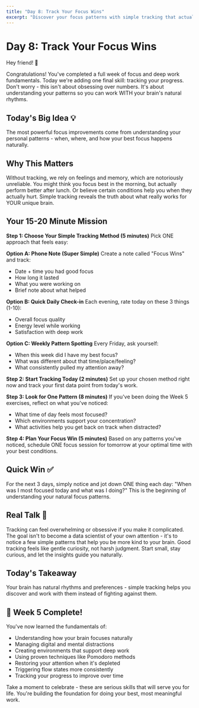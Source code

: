 ```yaml
---
title: "Day 8: Track Your Focus Wins"
excerpt: "Discover your focus patterns with simple tracking that actually helps you improve."
---
```


# Day 8: Track Your Focus Wins

Hey friend! 👋

Congratulations! You've completed a full week of focus and deep work fundamentals. Today we're adding one final skill: tracking your progress. Don't worry - this isn't about obsessing over numbers. It's about understanding your patterns so you can work WITH your brain's natural rhythms.

## Today's Big Idea 💡

The most powerful focus improvements come from understanding your personal patterns - when, where, and how your best focus happens naturally.

## Why This Matters

Without tracking, we rely on feelings and memory, which are notoriously unreliable. You might think you focus best in the morning, but actually perform better after lunch. Or believe certain conditions help you when they actually hurt. Simple tracking reveals the truth about what really works for YOUR unique brain.

## Your 15-20 Minute Mission

**Step 1: Choose Your Simple Tracking Method (5 minutes)**
Pick ONE approach that feels easy:

**Option A: Phone Note (Super Simple)**
Create a note called "Focus Wins" and track:

- Date + time you had good focus
- How long it lasted
- What you were working on
- Brief note about what helped

**Option B: Quick Daily Check-in**
Each evening, rate today on these 3 things (1-10):

- Overall focus quality
- Energy level while working
- Satisfaction with deep work

**Option C: Weekly Pattern Spotting**
Every Friday, ask yourself:

- When this week did I have my best focus?
- What was different about that time/place/feeling?
- What consistently pulled my attention away?

**Step 2: Start Tracking Today (2 minutes)**
Set up your chosen method right now and track your first data point from today's work.

**Step 3: Look for One Pattern (8 minutes)**
If you've been doing the Week 5 exercises, reflect on what you've noticed:

- What time of day feels most focused?
- Which environments support your concentration?
- What activities help you get back on track when distracted?

**Step 4: Plan Your Focus Win (5 minutes)**
Based on any patterns you've noticed, schedule ONE focus session for tomorrow at your optimal time with your best conditions.

## Quick Win ✅

For the next 3 days, simply notice and jot down ONE thing each day: "When was I most focused today and what was I doing?" This is the beginning of understanding your natural focus patterns.

## Real Talk 💬

Tracking can feel overwhelming or obsessive if you make it complicated. The goal isn't to become a data scientist of your own attention - it's to notice a few simple patterns that help you be more kind to your brain. Good tracking feels like gentle curiosity, not harsh judgment. Start small, stay curious, and let the insights guide you naturally.

## Today's Takeaway

Your brain has natural rhythms and preferences - simple tracking helps you discover and work with them instead of fighting against them.

## 🎉 Week 5 Complete!

You've now learned the fundamentals of:

- Understanding how your brain focuses naturally
- Managing digital and mental distractions
- Creating environments that support deep work
- Using proven techniques like Pomodoro methods
- Restoring your attention when it's depleted
- Triggering flow states more consistently
- Tracking your progress to improve over time

Take a moment to celebrate - these are serious skills that will serve you for life. You're building the foundation for doing your best, most meaningful work.
